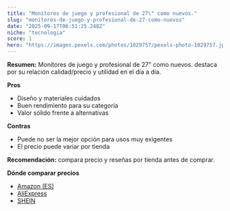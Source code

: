 ```yaml
---
title: "Monitores de juego y profesional de 27\" como nuevos."
slug: "monitores-de-juego-y-profesional-de-27-como-nuevos"
date: "2025-09-17T06:51:25.248Z"
niche: "tecnologia"
score: 1
hero: "https://images.pexels.com/photos/1029757/pexels-photo-1029757.jpeg?auto=compress&cs=tinysrgb&fit=crop&h=627&w=1200&auto=compress&cs=tinysrgb&w=1200&h=675&fit=crop"
---
```


**Resumen:** Monitores de juego y profesional de 27" como nuevos. destaca por su relación calidad/precio y utilidad en el día a día.

**Pros**
- Diseño y materiales cuidados
- Buen rendimiento para su categoría
- Valor sólido frente a alternativas

**Contras**
- Puede no ser la mejor opción para usos muy exigentes
- El precio puede variar por tienda

**Recomendación:** compara precio y reseñas por tienda antes de comprar.

**Dónde comparar precios**
- [Amazon (ES)](https://www.amazon.es/s?k=Monitores%20de%20juego%20y%20profesional%20de%2027%22%20como%20nuevos.&tag=teknovashop25-21)
- [AliExpress](https://www.aliexpress.com/wholesale?SearchText=Monitores%20de%20juego%20y%20profesional%20de%2027%22%20como%20nuevos.)
- [SHEIN](https://www.shein.com/pdsearch/Monitores%20de%20juego%20y%20profesional%20de%2027%22%20como%20nuevos.)